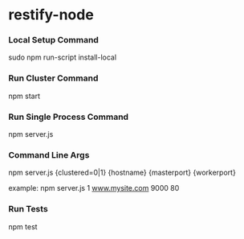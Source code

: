 restify-node
============

### Local Setup Command
sudo npm run-script install-local
### Run Cluster Command
npm start
### Run Single Process Command
npm server.js
### Command Line Args
npm server.js {clustered=0|1} {hostname} {masterport} {workerport}

example: npm server.js 1 www.mysite.com 9000 80
### Run Tests
npm test
